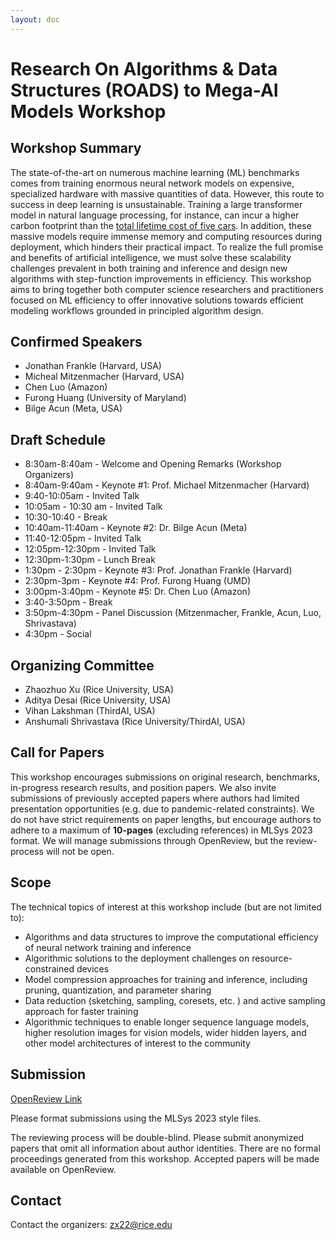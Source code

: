 ```yaml
---
layout: doc
---
```


# Research On Algorithms & Data Structures (ROADS) to Mega-AI Models Workshop

## Workshop Summary

The state-of-the-art on numerous machine learning (ML) benchmarks comes from training enormous neural network models on expensive, specialized hardware with massive quantities of data. However, this route to success in deep learning is unsustainable. Training a large transformer model in natural language processing, for instance, can incur a higher carbon footprint than the [total lifetime cost of five cars](https://www.technologyreview.com/2019/06/06/239031/training-a-single-ai-model-can-emit-as-much-carbon-as-five-cars-in-their-lifetimes/). In addition, these massive models require immense memory and computing resources during deployment, which hinders their practical impact. To realize the full promise and benefits of artificial intelligence, we must solve these scalability challenges prevalent in both training and inference and design new algorithms with step-function improvements in efficiency. This workshop aims to bring together both computer science researchers and practitioners focused on ML efficiency to offer innovative solutions towards efficient modeling workflows grounded in principled algorithm design.

## Confirmed Speakers

* Jonathan Frankle (Harvard, USA)
* Micheal Mitzenmacher (Harvard, USA)
* Chen Luo (Amazon)
* Furong Huang (University of Maryland)
* Bilge Acun (Meta, USA)

## Draft Schedule

* 8:30am-8:40am - Welcome and Opening Remarks (Workshop Organizers)
* 8:40am-9:40am - Keynote #1: Prof. Michael Mitzenmacher (Harvard)
* 9:40-10:05am - Invited Talk
* 10:05am - 10:30 am - Invited Talk
* 10:30-10:40 - Break
* 10:40am-11:40am - Keynote #2: Dr. Bilge Acun (Meta)
* 11:40-12:05pm - Invited Talk
* 12:05pm-12:30pm - Invited Talk
* 12:30pm-1:30pm - Lunch Break
* 1:30pm - 2:30pm - Keynote #3: Prof. Jonathan Frankle (Harvard)
* 2:30pm-3pm - Keynote #4: Prof. Furong Huang (UMD)
* 3:00pm-3:40pm - Keynote #5: Dr. Chen Luo (Amazon)
* 3:40-3:50pm - Break
* 3:50pm-4:30pm - Panel Discussion (Mitzenmacher, Frankle, Acun, Luo, Shrivastava)
* 4:30pm - Social

## Organizing Committee

* Zhaozhuo Xu (Rice University, USA)
* Aditya Desai (Rice University, USA)
* Vihan Lakshman (ThirdAI, USA)
* Anshumali Shrivastava (Rice University/ThirdAI, USA)

## Call for Papers

This workshop encourages submissions on original research, benchmarks, in-progress research results, and position papers. We also invite submissions of previously accepted papers where authors had limited presentation opportunities (e.g. due to pandemic-related constraints). We do not have strict requirements on paper lengths, but encourage authors to adhere to a maximum of **10-pages** (excluding references) in MLSys 2023 format. We will manage submissions through OpenReview, but the review-process will not be open.

## Scope

The technical topics of interest at this workshop include (but are not limited to):
* Algorithms and data structures to improve the computational efficiency of neural network training and inference
* Algorithmic solutions to the deployment challenges on resource-constrained devices 
* Model compression approaches for training and inference, including pruning, quantization, and parameter sharing
* Data reduction (sketching, sampling, coresets, etc. ) and active sampling approach for faster training
* Algorithmic techniques to enable longer sequence language models, higher resolution images for vision models, wider hidden layers, and other model architectures of interest to the community

## Submission

[OpenReview Link](https://openreview.net/group?id=MLSys.org/2023/Workshop/ROADS)

Please format submissions using the MLSys 2023 style files.

The reviewing process will be double-blind. Please submit anonymized papers that omit all information about author identities. There are no formal proceedings generated from this workshop. Accepted papers will be made available on OpenReview.


## Contact

Contact the organizers: zx22@rice.edu
